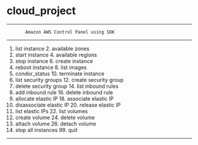 # cloud_project

------------------------------------------------------------
           Amazon AWS Control Panel using SDK               
------------------------------------------------------------
  1. list instance                2. available zones        
  3. start instance               4. available regions      
  5. stop instance                6. create instance        
  7. reboot instance              8. list images            
  9. condor_status                10. terminate instance    
  11. list security groups        12. create security group 
  13. delete security group       14. list inbound rules    
  15. add inbound rule            16. delete inbound rule   
  17. allocate elastic IP         18. associate elastic IP  
  19. disassociate elastic IP     20. release elastic IP    
  21. list elastic IPs            22. list volumes          
  23. create volume               24. delete volume         
  25. attach volume               26. detach volume         
  27. stop all instances          99. quit                  
------------------------------------------------------------
